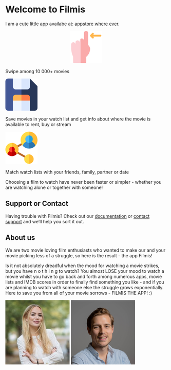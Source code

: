 <link rel="shortcut icon" type="image/x-icon" href="favicon.ico">

# Welcome to Filmis

I am a cute little app availabe at: [appstore where ever](https://github.com/lionesse/lionesse.github.io/edit/master/index.md).

<p align="center"><img src="assets/images/swipe-filmis-the-app.png" alt="Swipe Filmis the APP" width="100"/>

Swipe among 10 000+ movies

<img src="assets/images/save-filmis-the-app.png" alt="Save Filmis the APP" width="100"/>

Save movies in your watch list and get info about where the movie is available to rent, buy or stream

<img src="assets/images/link-filmis-the-app.png" alt="Link Filmis the APP" width="100"/>

Match watch lists with your friends, family, partner or date


Choosing a film to watch have never been faster or simpler - whether you are watching alone or together with someone!</p>

## Support or Contact

Having trouble with Filmis? Check out our [documentation](https://help.github.com/categories/github-pages-basics/) or [contact support](https://github.com/contact) and we’ll help you sort it out.

## About us

We are two movie loving film enthusiasts who wanted to make our and your movie picking less of a struggle, so here is the result - the app Filmis!

Is it not absolutely dreadful when the mood for watching a movie strikes, but you have n o t h i n g to watch? You almost LOSE your mood to watch a movie whilst you have to go back and forth among numerous apps, movie lists and IMDB scores in order to finally find something you like - and if you are planning to watch with someone else the struggle grows exponentially. Here to save you from all of your movie sorrows - FILMIS THE APP! :)

<img src="assets/images/anna-leijon-filmis-app.jpg" alt="Anna Leijon Filmis the APP" width="200"/> <img src="assets/images/joakim-lustig-filmis-app.png" alt="Joakim Lustig Filmis the APP" width="200"/>
